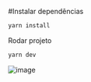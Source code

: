 #Instalar dependências

```sh
yarn install
```

Rodar projeto

```sh
yarn dev
```



![image](https://user-images.githubusercontent.com/74020211/158479272-1ffa662b-54c2-4bfc-bb13-112301b1a22f.png)
